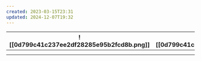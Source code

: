 ```yaml
---
created: 2023-03-15T23:31
updated: 2024-12-07T19:32
---
```






| ![[0d799c41c237ee2df28285e95b2fcd8b.png]] | ![[0d799c41c237ee2df28285e95b2fcd8b.png]] | ![[9472ac60b36158e5810087f24916cb07.gif]] |     |
| ----------------------------------------- | ----------------------------------------- | ----------------------------------------- | --- |
|                                           |                                           |                                           |     |
|                                           |                                           |                                           |     |



